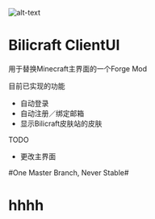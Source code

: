 ![alt-text](http://bbs.bilicraft.io/data/attachment/forum/201602/29/001006w3bn3bhenmmmowmj.jpeg)
# Bilicraft ClientUI

用于替换Minecraft主界面的一个Forge Mod

目前已实现的功能
* 自动登录
* 自动注册／绑定邮箱
* 显示Bilicraft皮肤站的皮肤

TODO
* 更改主界面

#One Master Branch, Never Stable#

# hhhh
